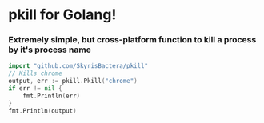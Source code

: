 # pkill for Golang!

### Extremely simple, but cross-platform function to kill a process by it's process name
```go
import "github.com/SkyrisBactera/pkill"
// Kills chrome
output, err := pkill.Pkill("chrome")
if err != nil {
    fmt.Println(err)
}
fmt.Println(output)
```